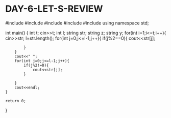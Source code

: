 # DAY-6-LET-S-REVIEW
#include <cmath>
#include <cstdio>
#include <vector>
#include <iostream>
#include <algorithm>
using namespace std;


int main() {
    int t;
    cin>>t;
    int l;
    string str;
    string z;
    string y;
    for(int i=1;i<=t;i++){
        cin>>str;
        l=str.length();
        for(int j=0;j<=l-1;j++){
            if(j%2==0){
                cout<<str[j];

            }
        }
        cout<<" ";
        for(int j=0;j<=l-1;j++){
            if(j%2!=0){
                cout<<str[j];
            }
                    
        }
        cout<<endl;
    }

    return 0;
}
